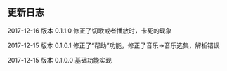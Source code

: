 ## 更新日志

2017-12-16 版本 0.1.1.0 修正了切歌或者播放时，卡死的现象

2017-12-15 版本 0.1.0.1 修正了“帮助”功能，修正了音乐->音乐选集，解析错误

2017-12-15 版本 0.1.0.0 基础功能实现
